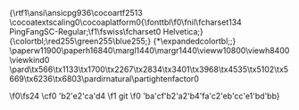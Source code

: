 {\rtf1\ansi\ansicpg936\cocoartf2513
\cocoatextscaling0\cocoaplatform0{\fonttbl\f0\fnil\fcharset134 PingFangSC-Regular;\f1\fswiss\fcharset0 Helvetica;}
{\colortbl;\red255\green255\blue255;}
{\*\expandedcolortbl;;}
\paperw11900\paperh16840\margl1440\margr1440\vieww10800\viewh8400\viewkind0
\pard\tx566\tx1133\tx1700\tx2267\tx2834\tx3401\tx3968\tx4535\tx5102\tx5669\tx6236\tx6803\pardirnatural\partightenfactor0

\f0\fs24 \cf0 \'b2\'e2\'ca\'d4
\f1 git
\f0 \'ba\'cf\'b2\'a2\'b4\'fa\'c2\'eb\'cc\'e1\'bd\'bb}